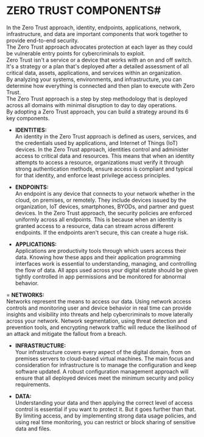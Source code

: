 # ZERO TRUST COMPONENTS#

In the Zero Trust approach, identity, endpoints, applications, network, infrastructure, and data are important components that work 
together to provide end-to-end security.  
The Zero Trust approach advocates protection at each layer as they could be vulnerable entry points for cybercriminals to exploit.  
Zero Trust isn't a service or a device that works with an on and off switch.  
It's a strategy or a plan that's deployed after a detailed assessment of all critical data, assets, applications, and services within an organization.  
By analyzing your systems, environments, and infrastructure, you can determine how everything is connected and then plan to execute with Zero Trust.  
The Zero Trust approach is a step by step methodology that is deployed across all domains with minimal disruption to day to day operations.  
By adopting a Zero Trust approach, you can build a strategy around its 6 key components.   
  
- **IDENTITIES:**  
An identity in the Zero Trust approach is defined as users, services, and the credentials used by applications, and Internet of Things 
(IoT) devices. In the Zero Trust approach, identities control and administer access to critical data and resources. This means that 
when an identity attempts to access a resource, organizations must verify it through strong authentication methods, ensure access is 
compliant and typical for that identity, and enforce least privilege access principles.
  
- **ENDPOINTS:**  
An endpoint is any device that connects to your network whether in the cloud, on premises, or remotely. They include devices issued by
the organization, IoT devices, smartphones, BYODs, and partner and guest devices. In the Zero Trust approach, the security policies 
are enforced uniformly across all endpoints. This is because when an identity is granted access to a resource, data can stream across 
different endpoints. If the endpoints aren't secure, this can create a huge risk.
  
- **APPLICATIONS:**  
Applications are productivity tools through which users access their data. Knowing how these apps and their application programming 
interfaces work is essential to understanding, managing, and controlling the flow of data. All apps used across your digital estate 
should be given tightly controlled in app permissions and be monitored for abnormal behavior.
  
= **NETWORKS:**  
Networks represent the means to access our data. Using network access controls and monitoring user and device behavior in real time 
can provide insights and visibility into threats and help cybercriminals to move laterally across your network. Network segmentation, 
using threat detection and prevention tools, and encrypting network traffic will reduce the likelihood of an attack and mitigate the 
fallout from a breach.
  
- **INFRASTRUCTURE:**  
Your infrastructure covers every aspect of the digital domain, from on premises servers to cloud-based virtual machines. The main 
focus and consideration for infrastructure is to manage the configuration and keep software updated. A robust configuration management
approach will ensure that all deployed devices meet the minimum security and policy requirements.
  
- **DATA:**  
Understanding your data and then applying the correct level of access control is essential if you want to protect it. But it goes 
further than that. By limiting access, and by implementing strong data usage policies, and using real time monitoring, you can restrict 
or block sharing of sensitive data and files.

